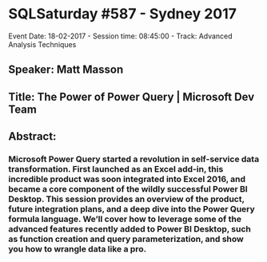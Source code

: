 # SQLSaturday #587 - Sydney 2017
Event Date: 18-02-2017 - Session time: 08:45:00 - Track: Advanced Analysis Techniques
## Speaker: Matt Masson
## Title: The Power of Power Query  | Microsoft Dev Team
## Abstract:
### Microsoft Power Query started a revolution in self-service data transformation. First launched as an Excel add-in, this incredible product was soon integrated into Excel 2016, and became a core component of the wildly successful Power BI Desktop. This session provides an overview of the product, future integration plans, and a deep dive into the Power Query formula language. We’ll cover how to leverage some of the advanced features recently added to Power BI Desktop, such as function creation and query parameterization, and show you how to wrangle data like a pro.
